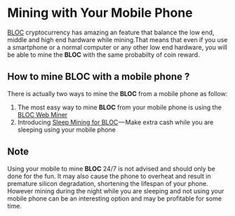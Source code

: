 # **Mining with Your Mobile Phone**

[BLOC](https://bloc.money) cryptocurrency has amazing an feature that balance the low end, middle and high end hardware while mining.That means that even if you use a smartphone or a normal computer or any other low end hardware, you will be able to mine the **BLOC** with the same probabilty of coin reward.

## **How to mine BLOC with a mobile phone ?**

There is actually two ways to mine the **BLOC** from a mobile phone as follow:

1. The most easy way to mine **BLOC** from your mobile phone is using the [BLOC Web Miner](mining/bloc-in-browser-javascript-web-miner.md)
2. Introducing [Sleep Mining for BLOC](../mining/mobile-mining/Sleep-Mining.md) — Make extra cash while you are sleeping using your mobile phone

## **Note**

Using your mobile to mine **BLOC** 24/7 is not advised and should only be done for the fun. It may also cause the phone to overheat and result in premature silicon degradation, shortening the lifespan of your phone. However mining during the night while you are sleeping and not using your mobile phone can be an interesting option and may be profitable for some time.